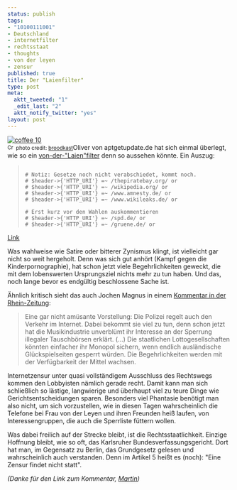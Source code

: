 ```yaml
--- 
status: publish
tags: 
- "10100111001"
- Deutschland
- internetfilter
- rechtsstaat
- thoughts
- von der leyen
- zensur
published: true
title: Der "Laienfilter"
type: post
meta: 
  aktt_tweeted: "1"
  _edit_last: "2"
  aktt_notify_twitter: "yes"
layout: post
---
```

<span class="alignright"><a href="http://www.flickr.com/photos/15441342@N03/3395335690/" title="coffee 10" target="_blank"><img src="http://farm4.static.flickr.com/3622/3395335690_bfbab4d4c3_m.jpg" alt="coffee 10" border="0" /></a><br /><small><a href="http://creativecommons.org/licenses/by-nc-nd/2.0/" title="Attribution-NonCommercial-NoDerivs License" target="_blank"><img src="http://fredericiana.com/wp-content/plugins/photo-dropper/images/cc.png" alt="Creative Commons License" border="0" width="16" height="16" align="absmiddle" /></a> photo credit: <a href="http://www.flickr.com/photos/15441342@N03/3395335690/" title="broodkast" target="_blank">broodkast</a></small></span>Oliver von aptgetupdate.de hat sich einmal überlegt, wie so ein <a href="http://www.aptgetupdate.de/2009/04/23/ohne-worte-der-leyenfilter/">von-der-"Laien"filter</a> denn so aussehen könnte. Ein Auszug:

<blockquote><code>
# Notiz: Gesetze noch nicht verabschiedet, kommt noch.
# $header->{'HTTP_URI'} =~ /thepiratebay.org/ or
# $header->{'HTTP_URI'} =~ /wikipedia.org/ or
# $header->{'HTTP_URI'} =~ /www.amnesty.de/ or
# $header->{'HTTP_URI'} =~ /www.wikileaks.de/ or
</code>
 
<code>
# Erst kurz vor den Wahlen auskommentieren
# $header->{'HTTP_URI'} =~ /spd.de/ or
# $header->{'HTTP_URI'} =~ /gruene.de/ or</code></blockquote>
<a href="http://www.aptgetupdate.de/2009/04/23/ohne-worte-der-leyenfilter/">Link</a>

Was wahlweise wie Satire oder bitterer Zynismus klingt, ist vielleicht gar nicht so weit hergeholt. Denn was sich gut anhört (Kampf gegen die Kinderpornographie), hat schon jetzt viele Begehrlichkeiten geweckt, die mit dem lobenswerten Ursprungsziel nichts mehr zu tun haben. Und das, noch lange bevor es endgültig beschlossene Sache ist.

 Ähnlich kritisch sieht das auch Jochen Magnus in einem <a href="http://rhein-zeitung.de/on/09/04/21/newstt/r/kommentar_zur_internetsperre.html?a">Kommentar in der Rhein-Zeitung</a>:

<blockquote>Eine gar nicht amüsante Vorstellung: Die Polizei regelt auch den Verkehr im Internet. Dabei bekommt sie viel zu tun, denn schon jetzt hat die Musikindustrie unverblümt ihr Interesse an der Sperrung illegaler Tauschbörsen erklärt. (...) Die staatlichen Lottogesellschaften könnten einfacher ihr Monopol sichern, wenn endlich ausländische Glückspielseiten gesperrt würden. Die Begehrlichkeiten werden mit der Verfügbarkeit der Mittel wachsen.</blockquote>

Internetzensur unter quasi vollständigem Ausschluss des Rechtswegs kommen den Lobbyisten nämlich gerade recht. Damit kann man sich schließlich so lästige, langwierige und überhaupt viel zu teure Dinge wie Gerichtsentscheidungen sparen. Besonders viel Phantasie benötigt man also nicht, um sich vorzustellen, wie in diesen Tagen wahrscheinlich die Telefone bei Frau von der Leyen und ihren Freunden heiß laufen, von Interessengruppen, die auch die Sperrliste füttern wollen. 

Was dabei freilich auf der Strecke bleibt, ist die Rechtsstaatlichkeit. Einzige Hoffnung bleibt, wie so oft, das Karlsruher Bundesverfassungsgericht. Dort hat man, im Gegensatz zu Berlin, das Grundgesetz gelesen und wahrscheinlich auch verstanden. Denn im Artikel 5 heißt es (noch): "Eine Zensur findet nicht statt".

<em>(Danke für den Link zum Kommentar, <a href="http://binblog.wordpress.com/">Martin</a>)</em>
